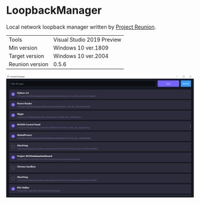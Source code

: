 # LoopbackManager

Local network loopback manager written by [Project Reunion](https://github.com/microsoft/ProjectReunion).

|||
|-|-|
|Tools|Visual Studio 2019 Preview|
|Min version|Windows 10 ver.1809|
|Target version|Windows 10 ver.2004|
|Reunion version|0.5.6|

![Image](.\image.png)

